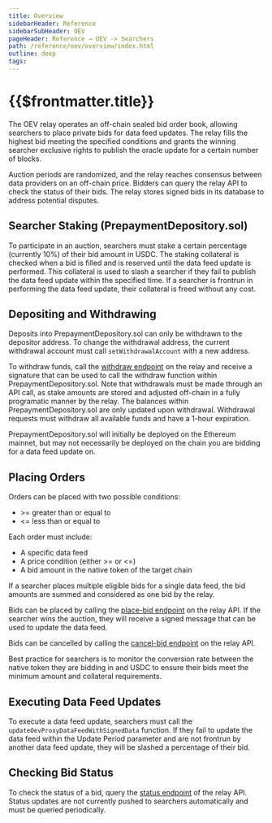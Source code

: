```yaml
---
title: Overview
sidebarHeader: Reference
sidebarSubHeader: OEV
pageHeader: Reference → OEV -> Searchers
path: /reference/oev/overview/index.html
outline: deep
tags:
---
```


<PageHeader/>

<SearchHighlight/>

# {{$frontmatter.title}}

The OEV relay operates an off-chain sealed bid order book, allowing searchers to
place private bids for data feed updates. The relay fills the highest bid
meeting the specified conditions and grants the winning searcher exclusive
rights to publish the oracle update for a certain number of blocks.

Auction periods are randomized, and the relay reaches consensus between data
providers on an off-chain price. Bidders can query the relay API to check the
status of their bids. The relay stores signed bids in its database to address
potential disputes.

## Searcher Staking (PrepaymentDepository.sol)

To participate in an auction, searchers must stake a certain percentage
(currently 10%) of their bid amount in USDC. The staking collateral is checked
when a bid is filled and is reserved until the data feed update is performed.
This collateral is used to slash a searcher if they fail to publish the data
feed update within the specified time. If a searcher is frontrun in performing
the data feed update, their collateral is freed without any cost.

## Depositing and Withdrawing

Deposits into PrepaymentDepository.sol can only be withdrawn to the depositor address. To
change the withdrawal address, the current withdrawal account must call
`setWithdrawalAccount` with a new address.

To withdraw funds, call the [withdraw endpoint](../api/#withdraw) on the relay
and receive a signature that can be used to call the withdraw function within
PrepaymentDepository.sol. Note that withdrawals must be made through an API call, as stake
amounts are stored and adjusted off-chain in a fully programatic manner by the relay. The balances within PrepaymentDepository.sol are
only updated upon withdrawal. Withdrawal requests must withdraw all available
funds and have a 1-hour expiration.

PrepaymentDepository.sol will initially be deployed on the Ethereum mainnet, but may not
necessarily be deployed on the chain you are bidding for a data feed update on.

## Placing Orders

Orders can be placed with two possible conditions:

- \>= greater than or equal to
- <= less than or equal to

Each order must include:

- A specific data feed
- A price condition (either >= or <=)
- A bid amount in the native token of the target chain

If a searcher places multiple eligible bids for a single data feed, the bid
amounts are summed and considered as one bid by the relay.

Bids can be placed by calling the [place-bid endpoint](../api/#place-bid) on the
relay API. If the searcher wins the auction, they will receive a signed message
that can be used to update the data feed.

Bids can be cancelled by calling the [cancel-bid endpoint](../api/#cancel-bid)
on the relay API.

Best practice for searchers is to monitor the conversion rate between the native token they are bidding in and USDC to ensure their bids meet the minimum amount and collateral requirements.

## Executing Data Feed Updates

To execute a data feed update, searchers must call the
`updateOevProxyDataFeedWithSignedData` function. If they fail to update the data
feed within the Update Period parameter and are not frontrun by another data
feed update, they will be slashed a percentage of their bid.

## Checking Bid Status

To check the status of a bid, query the [status endpoint](../api/#status) of the
relay API. Status updates are not currently pushed to searchers automatically
and must be queried periodically.
